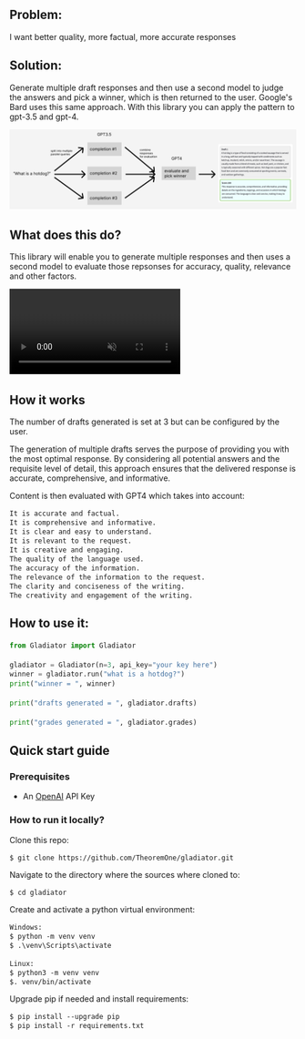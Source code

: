 ## Problem: 

I want better quality, more factual, more accurate responses

## Solution: 

Generate multiple draft responses and then use a second model to judge the answers and pick a winner, which is then returned to the user. Google's Bard uses this same approach. With this library you can apply the pattern to gpt-3.5 and gpt-4.

<img src="graphic.png">

## What does this do?

This library will enable you to generate multiple responses and then uses a second model to evaluate those repsonses for accuracy, quality, relevance and other factors. 


<video controls autoplay muted loop>
  <source src="gladiator-demo.mp4" type="video/mp4">
  Your browser does not support the video tag.
</video>

## How it works

The number of drafts generated is set at 3 but can be configured by the user. 

The generation of multiple drafts serves the purpose of providing you with the most optimal response. By considering all potential answers and the requisite level of detail, this approach ensures that the delivered response is accurate, comprehensive, and informative.

Content is then evaluated with GPT4 which takes into account:

```
It is accurate and factual.
It is comprehensive and informative.
It is clear and easy to understand.
It is relevant to the request.
It is creative and engaging.
The quality of the language used.
The accuracy of the information.
The relevance of the information to the request.
The clarity and conciseness of the writing.
The creativity and engagement of the writing.
```

## How to use it:

```python
from Gladiator import Gladiator

gladiator = Gladiator(n=3, api_key="your key here")
winner = gladiator.run("what is a hotdog?")
print("winner = ", winner)

print("drafts generated = ", gladiator.drafts)

print("grades generated = ", gladiator.grades)

```

## Quick start guide

### Prerequisites
- An [OpenAI](https://platform.openai.com/) API Key

### How to run it locally?

Clone this repo:
```shell
$ git clone https://github.com/TheoremOne/gladiator.git
```
Navigate to the directory where the sources where cloned to:
```shell
$ cd gladiator
````

Create and activate a python virtual environment:
```shell
Windows:
$ python -m venv venv
$ .\venv\Scripts\activate

Linux:
$ python3 -m venv venv
$. venv/bin/activate
```

Upgrade pip if needed and install requirements:
```shell
$ pip install --upgrade pip
$ pip install -r requirements.txt
```



